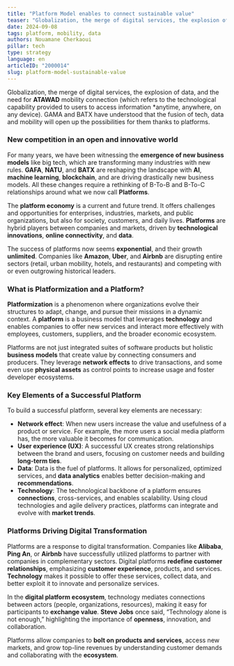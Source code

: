 ```yaml
---
title: "Platform Model enables to connect sustainable value"
teaser: "Globalization, the merge of digital services, the explosion of data, and the need for **ATAWAD** mobility connection (which refers to the technological capability provided to users to access information *anytime, anywhere, on any device). GAMA and BATX have understood that the fusion of tech, data and mobility will open up the possibilities for them thanks to platforms."
date: 2024-09-08
tags: platform, mobility, data
authors: Nouamane Cherkaoui
pillar: tech
type: strategy
language: en
articleID: "2000014"
slug: platform-model-sustainable-value
---
```


Globalization, the merge of digital services, the explosion of data, and the need for **ATAWAD** mobility connection (which refers to the technological capability provided to users to access information *anytime, anywhere, on any device). GAMA and BATX have understood that the fusion of tech, data and mobility will open up the possibilities for them thanks to platforms.

### **New competition in an open and innovative world**

For many years, we have been witnessing the **emergence of new business models** like big tech, which are transforming many industries with new rules. **GAFA**, **NATU**, and **BATX** are reshaping the landscape with **AI**, **machine learning**, **blockchain**, and are driving drastically new business models. All these changes require a rethinking of B-To-B and B-To-C relationships around what we now call **Platforms**.

The **platform economy** is a current and future trend. It offers challenges and opportunities for enterprises, industries, markets, and public organizations, but also for society, customers, and daily lives. **Platforms** are hybrid players between companies and markets, driven by **technological innovations**, **online connectivity**, and **data**.

The success of platforms now seems **exponential**, and their growth **unlimited**. Companies like **Amazon**, **Uber**, and **Airbnb** are disrupting entire sectors (retail, urban mobility, hotels, and restaurants) and competing with or even outgrowing historical leaders.

### **What is Platformization and a Platform?**

**Platformization** is a phenomenon where organizations evolve their structures to adapt, change, and pursue their missions in a dynamic context. A **platform** is a business model that leverages **technology** and enables companies to offer new services and interact more effectively with employees, customers, suppliers, and the broader economic ecosystem.

Platforms are not just integrated suites of software products but holistic **business models** that create value by connecting consumers and producers. They leverage **network effects** to drive transactions, and some even use **physical assets** as control points to increase usage and foster developer ecosystems.

### **Key Elements of a Successful Platform**

To build a successful platform, several key elements are necessary:
- **Network effect**: When new users increase the value and usefulness of a product or service. For example, the more users a social media platform has, the more valuable it becomes for communication.
- **User experience (UX)**: A successful UX creates strong relationships between the brand and users, focusing on customer needs and building **long-term ties**.
- **Data**: Data is the fuel of platforms. It allows for personalized, optimized services, and **data analytics** enables better decision-making and **recommendations**.
- **Technology**: The technological backbone of a platform ensures **connections**, cross-services, and enables scalability. Using cloud technologies and agile delivery practices, platforms can integrate and evolve with **market trends**.

### **Platforms Driving Digital Transformation**

Platforms are a response to digital transformation. Companies like **Alibaba**, **Ping An**, or **Airbnb** have successfully utilized platforms to partner with companies in complementary sectors. Digital platforms **redefine customer relationships**, emphasizing **customer experience**, products, and services. **Technology** makes it possible to offer these services, collect data, and better exploit it to innovate and personalize services.

In the **digital platform ecosystem**, technology mediates connections between actors (people, organizations, resources), making it easy for participants to **exchange value**. **Steve Jobs** once said, “Technology alone is not enough,” highlighting the importance of **openness**, innovation, and collaboration.

Platforms allow companies to **bolt on products and services**, access new markets, and grow top-line revenues by understanding customer demands and collaborating with the **ecosystem**.
